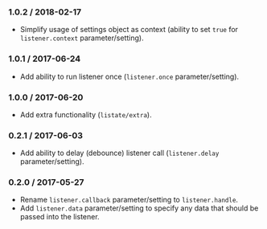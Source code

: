 ### 1.0.2 / 2018-02-17

* Simplify usage of settings object as context (ability to set `true` for `listener.context` parameter/setting).

### 1.0.1 / 2017-06-24

* Add ability to run listener once (`listener.once` parameter/setting).

### 1.0.0 / 2017-06-20

* Add extra functionality (`listate/extra`).

### 0.2.1 / 2017-06-03

* Add ability to delay (debounce) listener call (`listener.delay` parameter/setting).

### 0.2.0 / 2017-05-27

* Rename `listener.callback` parameter/setting to `listener.handle`.
* Add  `listener.data` parameter/setting to specify any data that should be passed into the listener.
